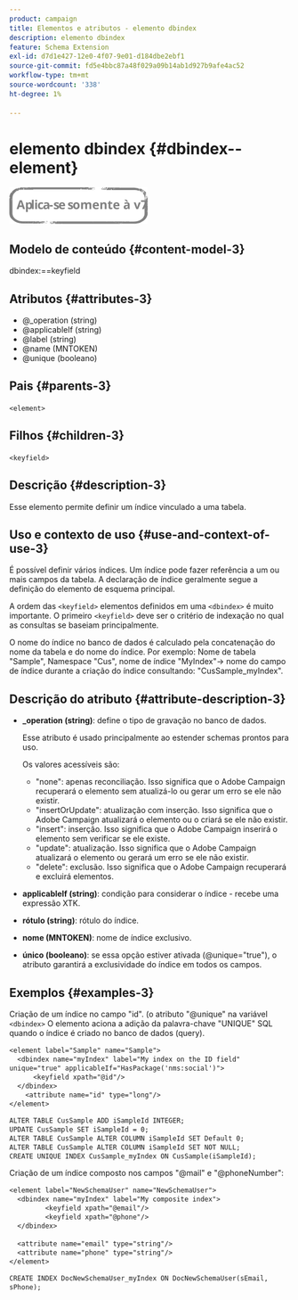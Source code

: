 ```yaml
---
product: campaign
title: Elementos e atributos - elemento dbindex
description: elemento dbindex
feature: Schema Extension
exl-id: d7d1e427-12e0-4f07-9e01-d184dbe2ebf1
source-git-commit: fd5e4bbc87a48f029a09b14ab1d927b9afe4ac52
workflow-type: tm+mt
source-wordcount: '338'
ht-degree: 1%

---
```


# elemento dbindex {#dbindex--element}

![](../../../assets/v7-only.svg)

## Modelo de conteúdo {#content-model-3}

dbindex:==keyfield

## Atributos {#attributes-3}

* @_operation (string)
* @applicableIf (string)
* @label (string)
* @name (MNTOKEN)
* @unique (booleano)

## Pais {#parents-3}

`<element>`

## Filhos {#children-3}

`<keyfield>`

## Descrição {#description-3}

Esse elemento permite definir um índice vinculado a uma tabela.

## Uso e contexto de uso {#use-and-context-of-use-3}

É possível definir vários índices. Um índice pode fazer referência a um ou mais campos da tabela. A declaração de índice geralmente segue a definição do elemento de esquema principal.

A ordem das `<keyfield>` elementos definidos em uma `<dbindex>` é muito importante. O primeiro `<keyfield>` deve ser o critério de indexação no qual as consultas se baseiam principalmente.

O nome do índice no banco de dados é calculado pela concatenação do nome da tabela e do nome do índice. Por exemplo: Nome de tabela &quot;Sample&quot;, Namespace &quot;Cus&quot;, nome de índice &quot;MyIndex&quot;-> nome do campo de índice durante a criação do índice consultando: &quot;CusSample_myIndex&quot;.

## Descrição do atributo {#attribute-description-3}

* **_operation (string)**: define o tipo de gravação no banco de dados.

  Esse atributo é usado principalmente ao estender schemas prontos para uso.

  Os valores acessíveis são:

   * &quot;none&quot;: apenas reconciliação. Isso significa que o Adobe Campaign recuperará o elemento sem atualizá-lo ou gerar um erro se ele não existir.
   * &quot;insertOrUpdate&quot;: atualização com inserção. Isso significa que o Adobe Campaign atualizará o elemento ou o criará se ele não existir.
   * &quot;insert&quot;: inserção. Isso significa que o Adobe Campaign inserirá o elemento sem verificar se ele existe.
   * &quot;update&quot;: atualização. Isso significa que o Adobe Campaign atualizará o elemento ou gerará um erro se ele não existir.
   * &quot;delete&quot;: exclusão. Isso significa que o Adobe Campaign recuperará e excluirá elementos.

* **applicableIf (string)**: condição para considerar o índice - recebe uma expressão XTK.
* **rótulo (string)**: rótulo do índice.
* **nome (MNTOKEN)**: nome de índice exclusivo.
* **único (booleano)**: se essa opção estiver ativada (@unique=&quot;true&quot;), o atributo garantirá a exclusividade do índice em todos os campos.

## Exemplos {#examples-3}

Criação de um índice no campo &quot;id&quot;. (o atributo &quot;@unique&quot; na variável `<dbindex>` O elemento aciona a adição da palavra-chave &quot;UNIQUE&quot; SQL quando o índice é criado no banco de dados (query).

```
<element label="Sample" name="Sample">
  <dbindex name="myIndex" label="My index on the ID field" unique="true" applicableIf="HasPackage('nms:social')">
      <keyfield xpath="@id"/>
  </dbindex>
    <attribute name="id" type="long"/>
</element>          
```

```
ALTER TABLE CusSample ADD iSampleId INTEGER;
UPDATE CusSample SET iSampleId = 0;
ALTER TABLE CusSample ALTER COLUMN iSampleId SET Default 0;
ALTER TABLE CusSample ALTER COLUMN iSampleId SET NOT NULL; 
CREATE UNIQUE INDEX CusSample_myIndex ON CusSample(iSampleId);
```

Criação de um índice composto nos campos &quot;@mail&quot; e &quot;@phoneNumber&quot;:

```
<element label="NewSchemaUser" name="NewSchemaUser">
  <dbindex name="myIndex" label="My composite index">
         <keyfield xpath="@email"/>
         <keyfield xpath="@phone"/>
  </dbindex>
  
  <attribute name="email" type="string"/>
  <attribute name="phone" type="string"/>
</element>      
```

```
CREATE INDEX DocNewSchemaUser_myIndex ON DocNewSchemaUser(sEmail, sPhone);
```
